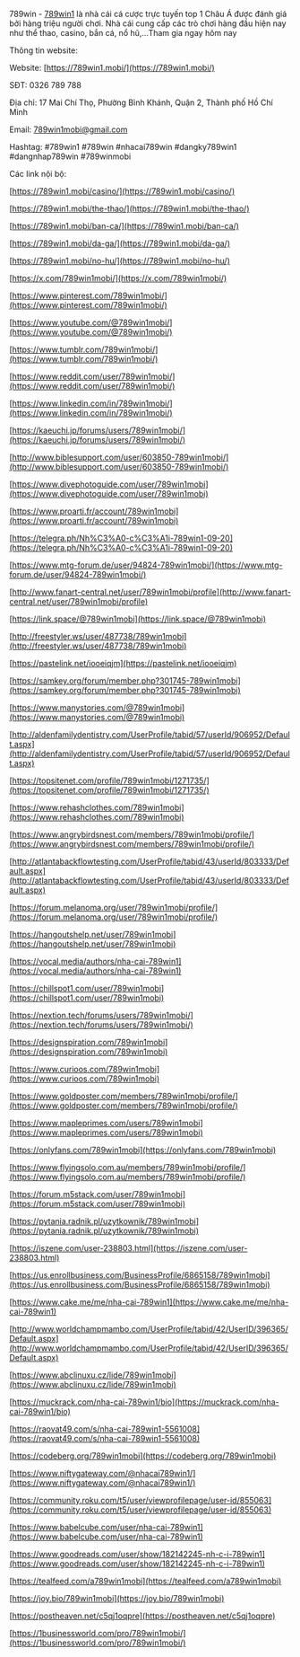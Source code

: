 789win - [789win1](https://789win1.mobi/) là nhà cái cá cược trực tuyến top 1 Châu Á được đánh giá bởi hàng triệu người chơi. Nhà cái cung cấp các trò chơi hàng đầu hiện nay như thể thao, casino, bắn cá, nổ hũ,...Tham gia ngay hôm nay

Thông tin website:

Website: [https://789win1.mobi/](https://789win1.mobi/)

SĐT: 0326 789 788

Địa chỉ: 17 Mai Chí Thọ, Phường Bình Khánh, Quận 2, Thành phố Hồ Chí Minh

Email: 789win1mobi@gmail.com

Hashtag: #789win1 #789win #nhacai789win #dangky789win1 #dangnhap789win #789winmobi

Các link nội bộ:

[https://789win1.mobi/casino/](https://789win1.mobi/casino/)

[https://789win1.mobi/the-thao/](https://789win1.mobi/the-thao/)

[https://789win1.mobi/ban-ca/](https://789win1.mobi/ban-ca/)

[https://789win1.mobi/da-ga/](https://789win1.mobi/da-ga/)

[https://789win1.mobi/no-hu/](https://789win1.mobi/no-hu/)

[https://x.com/789win1mobi/](https://x.com/789win1mobi/)

[https://www.pinterest.com/789win1mobi/](https://www.pinterest.com/789win1mobi/)

[https://www.youtube.com/@789win1mobi/](https://www.youtube.com/@789win1mobi/)

[https://www.tumblr.com/789win1mobi/](https://www.tumblr.com/789win1mobi/)

[https://www.reddit.com/user/789win1mobi/](https://www.reddit.com/user/789win1mobi/)

[https://www.linkedin.com/in/789win1mobi/](https://www.linkedin.com/in/789win1mobi/)

[https://kaeuchi.jp/forums/users/789win1mobi/](https://kaeuchi.jp/forums/users/789win1mobi/)

[http://www.biblesupport.com/user/603850-789win1mobi/](http://www.biblesupport.com/user/603850-789win1mobi/)

[https://www.divephotoguide.com/user/789win1mobi](https://www.divephotoguide.com/user/789win1mobi)

[https://www.proarti.fr/account/789win1mobi](https://www.proarti.fr/account/789win1mobi)

[https://telegra.ph/Nh%C3%A0-c%C3%A1i-789win1-09-20](https://telegra.ph/Nh%C3%A0-c%C3%A1i-789win1-09-20)

[https://www.mtg-forum.de/user/94824-789win1mobi/](https://www.mtg-forum.de/user/94824-789win1mobi/)

[http://www.fanart-central.net/user/789win1mobi/profile](http://www.fanart-central.net/user/789win1mobi/profile)

[https://link.space/@789win1mobi](https://link.space/@789win1mobi)

[http://freestyler.ws/user/487738/789win1mobi](http://freestyler.ws/user/487738/789win1mobi)

[https://pastelink.net/iooeiqjm](https://pastelink.net/iooeiqjm)

[https://samkey.org/forum/member.php?301745-789win1mobi](https://samkey.org/forum/member.php?301745-789win1mobi)

[https://www.manystories.com/@789win1mobi](https://www.manystories.com/@789win1mobi)

[http://aldenfamilydentistry.com/UserProfile/tabid/57/userId/906952/Default.aspx](http://aldenfamilydentistry.com/UserProfile/tabid/57/userId/906952/Default.aspx)

[https://topsitenet.com/profile/789win1mobi/1271735/](https://topsitenet.com/profile/789win1mobi/1271735/)

[https://www.rehashclothes.com/789win1mobi](https://www.rehashclothes.com/789win1mobi)

[https://www.angrybirdsnest.com/members/789win1mobi/profile/](https://www.angrybirdsnest.com/members/789win1mobi/profile/)

[http://atlantabackflowtesting.com/UserProfile/tabid/43/userId/803333/Default.aspx](http://atlantabackflowtesting.com/UserProfile/tabid/43/userId/803333/Default.aspx)

[https://forum.melanoma.org/user/789win1mobi/profile/](https://forum.melanoma.org/user/789win1mobi/profile/)

[https://hangoutshelp.net/user/789win1mobi](https://hangoutshelp.net/user/789win1mobi)

[https://vocal.media/authors/nha-cai-789win1](https://vocal.media/authors/nha-cai-789win1)

[https://chillspot1.com/user/789win1mobi](https://chillspot1.com/user/789win1mobi)

[https://nextion.tech/forums/users/789win1mobi/](https://nextion.tech/forums/users/789win1mobi/)

[https://designspiration.com/789win1mobi](https://designspiration.com/789win1mobi)

[https://www.curioos.com/789win1mobi](https://www.curioos.com/789win1mobi)

[https://www.goldposter.com/members/789win1mobi/profile/](https://www.goldposter.com/members/789win1mobi/profile/)

[https://www.mapleprimes.com/users/789win1mobi](https://www.mapleprimes.com/users/789win1mobi)

[https://onlyfans.com/789win1mobi](https://onlyfans.com/789win1mobi)

[https://www.flyingsolo.com.au/members/789win1mobi/profile/](https://www.flyingsolo.com.au/members/789win1mobi/profile/)

[https://forum.m5stack.com/user/789win1mobi](https://forum.m5stack.com/user/789win1mobi)

[https://pytania.radnik.pl/uzytkownik/789win1mobi](https://pytania.radnik.pl/uzytkownik/789win1mobi)

[https://iszene.com/user-238803.html](https://iszene.com/user-238803.html)

[https://us.enrollbusiness.com/BusinessProfile/6865158/789win1mobi](https://us.enrollbusiness.com/BusinessProfile/6865158/789win1mobi)

[https://www.cake.me/me/nha-cai-789win1](https://www.cake.me/me/nha-cai-789win1)

[http://www.worldchampmambo.com/UserProfile/tabid/42/UserID/396365/Default.aspx](http://www.worldchampmambo.com/UserProfile/tabid/42/UserID/396365/Default.aspx)

[https://www.abclinuxu.cz/lide/789win1mobi](https://www.abclinuxu.cz/lide/789win1mobi)

[https://muckrack.com/nha-cai-789win1/bio](https://muckrack.com/nha-cai-789win1/bio)

[https://raovat49.com/s/nha-cai-789win1-5561008](https://raovat49.com/s/nha-cai-789win1-5561008)

[https://codeberg.org/789win1mobi](https://codeberg.org/789win1mobi)

[https://www.niftygateway.com/@nhacai789win1/](https://www.niftygateway.com/@nhacai789win1/)

[https://community.roku.com/t5/user/viewprofilepage/user-id/855063](https://community.roku.com/t5/user/viewprofilepage/user-id/855063)

[https://www.babelcube.com/user/nha-cai-789win1](https://www.babelcube.com/user/nha-cai-789win1)

[https://www.goodreads.com/user/show/182142245-nh-c-i-789win1](https://www.goodreads.com/user/show/182142245-nh-c-i-789win1)

[https://tealfeed.com/a789win1mobi](https://tealfeed.com/a789win1mobi)

[https://joy.bio/789win1mobi](https://joy.bio/789win1mobi)

[https://postheaven.net/c5qj1oqpre](https://postheaven.net/c5qj1oqpre)

[https://1businessworld.com/pro/789win1mobi/](https://1businessworld.com/pro/789win1mobi/)


